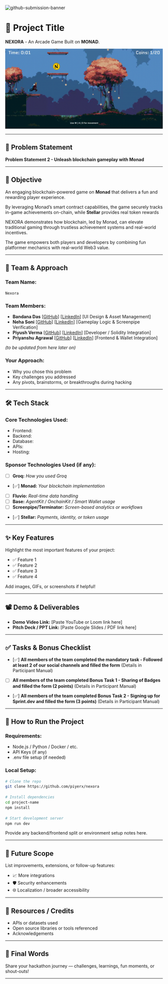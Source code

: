 ![github-submission-banner](https://github.com/user-attachments/assets/a1493b84-e4e2-456e-a791-ce35ee2bcf2f)

# 🚀 Project Title

**NEXORA** - An Arcade Game Built on **MONAD**.

![](Nex-github-demo.gif)

---

## 📌 Problem Statement

**Problem Statement 2 - Unleash blockchain gameplay with Monad**

---

## 🎯 Objective

An engaging blockchain-powered game on **Monad** that delivers a fun and rewarding player experience.

By leveraging Monad’s smart contract capabilities, the game securely tracks in-game achievements on-chain, while **Stellar** provides real token rewards

NEXORA demonstrates how blockchain, led by Monad, can elevate traditional gaming through trustless achievement systems and real-world incentives.

The game empowers both players and developers by combining fun platformer mechanics with real-world Web3 value.

---

## 🧠 Team & Approach

### Team Name:  
`Nexora`

### Team Members:  
- **Bandana Das** [[GitHub](https://github.com/bandana-web)] [[LinkedIn](https://www.linkedin.com/in/bandana-das-64b232291)] [UI Design & Asset Management]
- **Neha Soni** [[GitHub](https://github.com/NehaSoni25)] [[LinkedIn](https://www.linkedin.com/in/neha-soni-b47115290)] [Gameplay Logic & Screenpipe Verification]
- **Piyush Verma** [[GitHub](https://github.com/piyerx)] [[LinkedIn](https://linkedin.com/in/piyerx)] [Developer / Solidity Integration]
- **Priyanshu Agrawal** [[GitHub](https://github.com/Priyanshugrawal)] [[LinkedIn](https://www.linkedin.com/in/priyanshu-agrawal-83b268291)] [Frontend & Wallet Integration]

*(to be updated from here later on)*

### Your Approach:  
- Why you chose this problem  
- Key challenges you addressed  
- Any pivots, brainstorms, or breakthroughs during hacking  

---

## 🛠️ Tech Stack

### Core Technologies Used:
- Frontend:
- Backend:
- Database:
- APIs:
- Hosting:

### Sponsor Technologies Used (if any):
- [ ] **Groq:** _How you used Groq_  
- [✅] **Monad:** _Your blockchain implementation_  
- [ ] **Fluvio:** _Real-time data handling_  
- [ ] **Base:** _AgentKit / OnchainKit / Smart Wallet usage_  
- [ ] **Screenpipe/Terminator:** _Screen-based analytics or workflows_  
- [✅] **Stellar:** _Payments, identity, or token usage_

---

## ✨ Key Features

Highlight the most important features of your project:

- ✅ Feature 1  
- ✅ Feature 2  
- ✅ Feature 3  
- ✅ Feature 4  

Add images, GIFs, or screenshots if helpful!

---

## 📽️ Demo & Deliverables

- **Demo Video Link:** [Paste YouTube or Loom link here]  
- **Pitch Deck / PPT Link:** [Paste Google Slides / PDF link here]  

---

## ✅ Tasks & Bonus Checklist

- [✅] **All members of the team completed the mandatory task - Followed at least 2 of our social channels and filled the form** (Details in Participant Manual)  
- [ ] **All members of the team completed Bonus Task 1 - Sharing of Badges and filled the form (2 points)**  (Details in Participant Manual)
- [✅] **All members of the team completed Bonus Task 2 - Signing up for Sprint.dev and filled the form (3 points)**  (Details in Participant Manual)

---

## 🧪 How to Run the Project

### Requirements:
- Node.js / Python / Docker / etc.
- API Keys (if any)
- .env file setup (if needed)

### Local Setup:
```bash
# Clone the repo
git clone https://github.com/piyerx/nexora

# Install dependencies
cd project-name
npm install

# Start development server
npm run dev
```

Provide any backend/frontend split or environment setup notes here.

---

## 🧬 Future Scope

List improvements, extensions, or follow-up features:

- 📈 More integrations  
- 🛡️ Security enhancements  
- 🌐 Localization / broader accessibility  

---

## 📎 Resources / Credits

- APIs or datasets used  
- Open source libraries or tools referenced  
- Acknowledgements  

---

## 🏁 Final Words

Share your hackathon journey — challenges, learnings, fun moments, or shout-outs!

---
